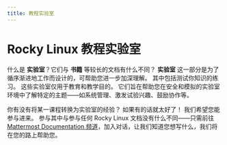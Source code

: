 ```yaml
---
title: 教程实验室
---
```


# Rocky Linux 教程实验室

什么是 **实验室**？它们与 **书籍** 等较长的文档有什么不同？ **实验室** 这一部分是为了循序渐进地工作而设计的，可帮助您进一步加深理解。 其中包括测试你知识的练习。 这些实验室仅用于教育和教学目的。 它们旨在帮助您在安全和模拟的实验室环境中了解特定的主题——如系统管理、激发试验兴趣、鼓励协作等。

你有没有将某一课程转换为实验室的经验？ 如果有的话就太好了！ 我们希望您能参与进来。 参与其中与参与任何 Rocky Linux 文档没有什么不同——只需前往 [Mattermost Documentation 频道](https://chat.rockylinux.org/rocky-linux/channels/documentation)，加入对话，让我们知道您想写什么，我们将在您的路上帮助您。 
